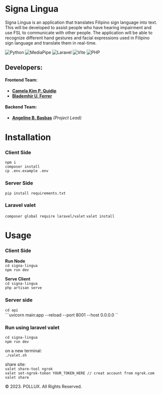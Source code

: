 # Signa Lingua

Signa Lingua is an application that translates Filipino sign language into text. This will be developed to assist people who have hearing impairment and use FSL to communicate with other people. The application will be able to recognize different hand gestures and facial expressions used in Filipino sign language and translate them in real-time.

![Python](https://img.shields.io/badge/python-3670A0?style=for-the-badge&logo=python&logoColor=ffdd54)
![MediaPipe](https://img.shields.io/badge/MediaPipe-teal)
![Laravel](https://img.shields.io/badge/laravel-%23FF2D20.svg?style=for-the-badge&logo=laravel&logoColor=white)
![Vite](https://img.shields.io/badge/vite-%23646CFF.svg?style=for-the-badge&logo=vite&logoColor=white)
![PHP](https://img.shields.io/badge/php-%23777BB4.svg?style=for-the-badge&logo=php&logoColor=white)


## Developers:

#### Frontend Team:

- [**Camela Kim P. Quidip**](https://github.com/geumjassi)
- [**Blademhir U. Ferrer**](https://github.com/blade-mhir)

#### Backend Team:

- [**Angeline B. Basbas**](https://github.com/StrayMarimo) _(Project Lead)_


# Installation
### Client Side
```npm i```  
```composer install```  
```cp .env.example .env```  

### Server Side
```pip install requirements.txt```

### Laravel valet
```composer global require laravel/valet```
```valet install```




# Usage
### Client Side

**Run Node**  
```cd signa-lingua ```  
```npm run dev```

**Serve Client**  
```cd signa-lingua ```  
```php artisan serve```

### Server side  
```cd api```  
```uvicorn main:app --reload --port 8001 --host 0.0.0.0 ``


### Run using laravel valet
```cd signa-lingua ```  
```npm run dev```  


on a new terminal:   
```./valet.sh```  

share site:  
```valet share-tool ngrok```  
```valet set-ngrok-token YOUR_TOKEN_HERE // creat account from ngrok.com```  
```valet share```  







© 2023. POLLUX. All Rights Reserved.
